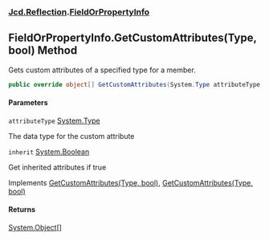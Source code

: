 ### [Jcd.Reflection](Jcd.Reflection.md 'Jcd.Reflection').[FieldOrPropertyInfo](FieldOrPropertyInfo.md 'Jcd.Reflection.FieldOrPropertyInfo')

## FieldOrPropertyInfo.GetCustomAttributes(Type, bool) Method

Gets custom attributes of a specified type for a member.

```csharp
public override object[] GetCustomAttributes(System.Type attributeType, bool inherit);
```

#### Parameters

<a name='Jcd.Reflection.FieldOrPropertyInfo.GetCustomAttributes(System.Type,bool).attributeType'></a>

`attributeType` [System.Type](https://docs.microsoft.com/en-us/dotnet/api/System.Type 'System.Type')

The data type for the custom attribute

<a name='Jcd.Reflection.FieldOrPropertyInfo.GetCustomAttributes(System.Type,bool).inherit'></a>

`inherit` [System.Boolean](https://docs.microsoft.com/en-us/dotnet/api/System.Boolean 'System.Boolean')

Get inherited attributes if true

Implements [GetCustomAttributes(Type, bool)](https://docs.microsoft.com/en-us/dotnet/api/System.Runtime.InteropServices._MemberInfo.GetCustomAttributes#System_Runtime_InteropServices__MemberInfo_GetCustomAttributes_System_Type,System_Boolean_ 'System.Runtime.InteropServices._MemberInfo.GetCustomAttributes(System.Type,System.Boolean)'), [GetCustomAttributes(Type, bool)](https://docs.microsoft.com/en-us/dotnet/api/System.Reflection.ICustomAttributeProvider.GetCustomAttributes#System_Reflection_ICustomAttributeProvider_GetCustomAttributes_System_Type,System_Boolean_ 'System.Reflection.ICustomAttributeProvider.GetCustomAttributes(System.Type,System.Boolean)')

#### Returns

[System.Object](https://docs.microsoft.com/en-us/dotnet/api/System.Object 'System.Object')[[]](https://docs.microsoft.com/en-us/dotnet/api/System.Array 'System.Array')